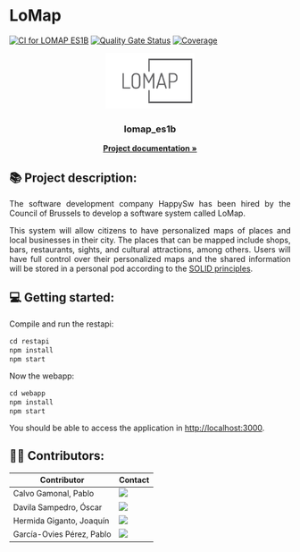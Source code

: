 # LoMap

[![CI for LOMAP ES1B](https://github.com/Arquisoft/lomap_es1b/actions/workflows/lomap_es1b.yml/badge.svg)](https://github.com/Arquisoft/lomap_es1b/actions/workflows/lomap_es1b.yml)
[![Quality Gate Status](https://sonarcloud.io/api/project_badges/measure?project=Arquisoft_lomap_es1b&metric=alert_status)](https://sonarcloud.io/summary/new_code?id=Arquisoft_lomap_es1b)
[![Coverage](https://sonarcloud.io/api/project_badges/measure?project=Arquisoft_lomap_es1b&metric=coverage)](https://sonarcloud.io/summary/new_code?id=Arquisoft_lomap_es1b)

<div align="center">
    <img src="https://github.com/Arquisoft/lomap_es1b/blob/develop/docs/images/logo-no-background.png" alt="LOMAP ES1B" width="160" height="100">
    <h3>lomap_es1b</h3>
    <a href="https://arquisoft.github.io/lomap_es1b/"><strong>Project documentation »</strong></a>
</div>

## 📚 Project description:
<p align="justify">The software development company HappySw has been hired by the Council of Brussels to develop a software system called LoMap.</p>
<p align="justify">This system will allow citizens to have personalized maps of places and local businesses in their city. The places that can be mapped include shops, bars, restaurants, sights, and cultural attractions, among others. Users will have full control over their personalized maps and the shared information will be stored in a personal pod according to the <a href="https://solidproject.org/">SOLID principles</a>.</p>

## 💻 Getting started:

Compile and run the restapi:

```shell
cd restapi
npm install
npm start
```

Now the webapp:

```shell
cd webapp
npm install
npm start
```

You should be able to access the application in [http://localhost:3000](http://localhost:3000).

## 👨‍💻 Contributors:

| Contributor | Contact |
| ------------- | ------------- |
| Calvo Gamonal, Pablo  | <a href="https://github.com/pelotazos123"><img src="https://img.shields.io/badge/UO276220-Pablo Calvo-red"></a>  |
| Davila Sampedro, Óscar  | <a href="https://github.com/OscarDavilaSampedro"><img src="https://img.shields.io/badge/UO284541-Óscar Davila-yellow"></a>  |
| Hermida Giganto, Joaquín  | <a href="https://github.com/Jhergig"><img src="https://img.shields.io/badge/UO271718-Joaquín Hermida-success"></a>  |
| García-Ovies Pérez, Pablo  | <a href="https://github.com/PabloGOP"><img src="https://img.shields.io/badge/UO265314-Pablo García Ovies-blue"></a>  |
